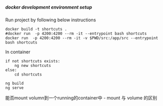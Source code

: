 

##### docker development environment setup
Run project by following below instructions
```shell
docker build -t shortcuts . 
#docker run  -p 4200:4200 --rm -it --entrypoint bash shortcuts
docker run  -p 4200:4200 --rm -it -v $PWD/src:/app/src --entrypoint bash shortcuts
```
In container
```shell
if not shortcuts exists:
    ng new shortcuts
else:
    cd shortcuts

ng build
ng serve
```
能否mount volumn到一个running的container中
    - mount 与 volume 的区别
    


